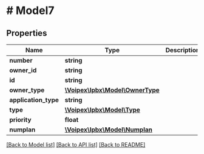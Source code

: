 # # Model7

## Properties

Name | Type | Description | Notes
------------ | ------------- | ------------- | -------------
**number** | **string** |  |
**owner_id** | **string** |  |
**id** | **string** |  |
**owner_type** | [**\Voipex\Ipbx\Model\OwnerType**](OwnerType.md) |  |
**application_type** | **string** |  | [optional]
**type** | [**\Voipex\Ipbx\Model\Type**](Type.md) |  |
**priority** | **float** |  | [optional]
**numplan** | [**\Voipex\Ipbx\Model\Numplan**](Numplan.md) |  |

[[Back to Model list]](../../README.md#models) [[Back to API list]](../../README.md#endpoints) [[Back to README]](../../README.md)
